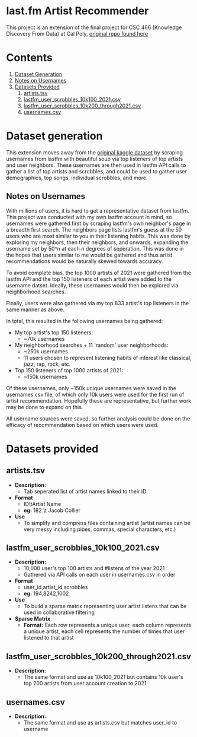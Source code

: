 # last.fm Artist Recommender

This project is an extension of the final project for CSC 466 (Knowledge Discovery From Data) at Cal Poly, [original repo found here](https://github.com/abarbieu/music-recommender)

# Contents

1. [Dataset Generation](#dataset-generation)
2. [Notes on Usernames](#notes-on-usernames)
3. [Datasets Provided](#datasets-provided)
    1. [artists.tsv](#artiststsv)
    2. [lastfm_user_scrobbles_10k100_2021.csv](#lastfm_user_scrobbles_10k100_2021csv)
    3. [lastfm_user_scrobbles_10k200_through2021.csv](#lastfm_user_scrobbles_10k200_through2021csv)
    4. [usernames.csv](#usernamescsv)



# Dataset generation

This extension moves away from the [original kaggle dataset](https://www.kaggle.com/pcbreviglieri/lastfm-music-artist-scrobbles) by scraping usernames from lastfm with beautiful soup via top listeners of top artists and user neighbors. These usernames are then used in lastfm API calls to gather a list of top artists and scrobbles, and could be used to gather user demographics, top songs, individual scrobbles, and more.

## Notes on Usernames

With millions of users, it is hard to get a representative dataset from lastfm. This project was conducted with my own lastfm account in mind, so usernames were gathered first by scraping lastfm's own neighbor's page in a breadth first search. The neighbors page lists lastfm's guess at the 50 users who are most similar to you in their listening habits. This was done by exploring my neighbors, then their neighbors, and onwards, expanding the username set by 50^n at each n degrees of seperation. This was done in the hopes that users similar to me would be gathered and thus artist recommendations would be naturally skewed towards accuracy.

To avoid complete bias, the top 1000 artists of 2021 were gathered from the lastfm API and the top 150 listeners of each artist were added to the username datset. Ideally, these usernames would then be explored via neighborhood searches.

Finally, users were also gathered via my top 833 artist's top listeners in the same manner as above.

In total, this resulted in the following usernames being gathered:

* My top artist's top 150 listeners:
    * ~70k usernames
* My neighborhood searches + 11 'random' user neighborhoods:
    * ~250k usernames
    * 11 users chosen to represent listening habits of interest like classical, jazz, rap, rock, etc.
* Top 150 listeners of top 1000 artists of 2021:
    * ~150k usernames

Of these usernames, only ~150k unique usernames were saved in the usernames.csv file, of which only 10k users were used for the first run of artist recommendation. Hopefully these are representative, but further work may be done to expand on this.

All username sources were saved, so further analysis could be done on the efficacy of recommendation based on which users were used.

# Datasets provided

## artists.tsv

* **Description:**
    * Tab seperated list of artist names linked to their ID
* **Format**
    * ID\tArtist Name
    * **eg:** 182 \t Jacob Collier
* **Use**
    * To simplify and compress files containing artist (artist names can be very messy including pipes, commas, special characters, etc.)

## lastfm_user_scrobbles_10k100_2021.csv

* **Description:**
    * 10,000 user's top 100 artists and #listens of the year 2021
    * Gathered via API calls on each user in usernames.csv in order
* **Format**
    * user_id,artist_id,scrobbles
    * **eg:** 194,8242,1002
* **Use**
    * To build a sparse matrix representing user artist listens that can be used in collaborative filtering
* **Sparse Matrix**
    * **Format:** Each row represents a unique user, each column represents a unique artist, each cell represents the number of times that user listened to that artist

## lastfm_user_scrobbles_10k200_through2021.csv

* **Description:**
    * The same format and use as 10k100_2021 but contains 10k user's top 200 artists from user account creation to 2021

## usernames.csv

* **Description:**
    * The same format and use as artists.csv but matches user_id to username
